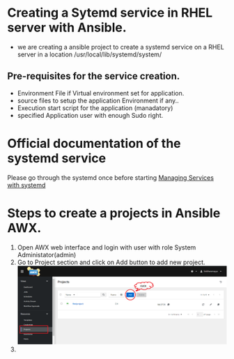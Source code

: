 
# Creating a Sytemd service in RHEL server with Ansible.

- we are creating a ansible project to create a systemd service on a RHEL server in a location /usr/local/lib/systemd/system/

## Pre-requisites for the service creation.

- Environment File if Virtual environment set for application.
- source files to setup the application Environment if any..
- Execution start script for the application (manadatory)
- specified Application user with enough Sudo right.

# Official documentation of the systemd service

Please go through the systemd once before starting 
[Managing Services with systemd](access.redhat.com/documentation/en-us/red_hat_enterprise_linux/7/html/system_administrators_guide/chap-managing_services_with_systemd)


# Steps to create a projects in Ansible AWX.

1. Open AWX web interface and login with user with role System Administator(admin)
2. Go to Project section and click on Add button to add new project.
![Project Creation in AWX](https://github.com/mtptisid/Systemd-related/blob/master/Screenshot%202024-04-10%20171031.png)
3. 
